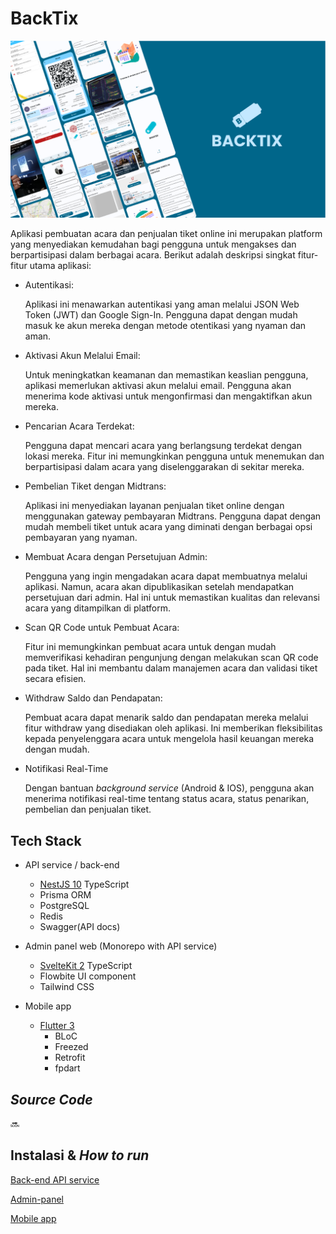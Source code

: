 # BackTix

<img src="assets/banner.png">

Aplikasi pembuatan acara dan penjualan tiket online ini merupakan platform yang menyediakan kemudahan bagi pengguna untuk mengakses dan berpartisipasi dalam berbagai acara. Berikut adalah deskripsi singkat fitur-fitur utama aplikasi:

- Autentikasi:

  Aplikasi ini menawarkan autentikasi yang aman melalui JSON Web Token (JWT) dan Google Sign-In. Pengguna dapat dengan mudah masuk ke akun mereka dengan metode otentikasi yang nyaman dan aman.

- Aktivasi Akun Melalui Email:

  Untuk meningkatkan keamanan dan memastikan keaslian pengguna, aplikasi memerlukan aktivasi akun melalui email. Pengguna akan menerima kode aktivasi untuk mengonfirmasi dan mengaktifkan akun mereka.

- Pencarian Acara Terdekat:

  Pengguna dapat mencari acara yang berlangsung terdekat dengan lokasi mereka. Fitur ini memungkinkan pengguna untuk menemukan dan berpartisipasi dalam acara yang diselenggarakan di sekitar mereka.

- Pembelian Tiket dengan Midtrans:

  Aplikasi ini menyediakan layanan penjualan tiket online dengan menggunakan gateway pembayaran Midtrans. Pengguna dapat dengan mudah membeli tiket untuk acara yang diminati dengan berbagai opsi pembayaran yang nyaman.

- Membuat Acara dengan Persetujuan Admin:

  Pengguna yang ingin mengadakan acara dapat membuatnya melalui aplikasi. Namun, acara akan dipublikasikan setelah mendapatkan persetujuan dari admin. Hal ini untuk memastikan kualitas dan relevansi acara yang ditampilkan di platform.

- Scan QR Code untuk Pembuat Acara:

  Fitur ini memungkinkan pembuat acara untuk dengan mudah memverifikasi kehadiran pengunjung dengan melakukan scan QR code pada tiket. Hal ini membantu dalam manajemen acara dan validasi tiket secara efisien.

- Withdraw Saldo dan Pendapatan:

  Pembuat acara dapat menarik saldo dan pendapatan mereka melalui fitur withdraw yang disediakan oleh aplikasi. Ini memberikan fleksibilitas kepada penyelenggara acara untuk mengelola hasil keuangan mereka dengan mudah.

- Notifikasi Real-Time

  Dengan bantuan _background service_ (Android & IOS), pengguna akan menerima notifikasi real-time tentang status acara, status penarikan, pembelian dan penjualan tiket.

## Tech Stack

- API service / back-end

    - [NestJS 10](https://nestjs.com/) TypeScript
    - Prisma ORM
    - PostgreSQL
    - Redis
    - Swagger(API docs)

- Admin panel web (Monorepo with API service)

    - [SvelteKit 2](https://kit.svelte.dev/) TypeScript
    - Flowbite UI component
    - Tailwind CSS

- Mobile app

    - [Flutter 3](https://flutter.dev/)
      - BLoC
      - Freezed
      - Retrofit
      - fpdart

## _Source Code_

:soon:

## Instalasi & _How to run_

[Back-end API service](docs/api-service.md)

[Admin-panel](docs/admin-panel.md)

[Mobile app](docs/mobile-app.md)

